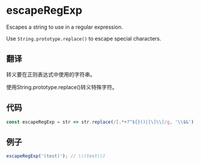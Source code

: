 # escapeRegExp

Escapes a string to use in a regular expression.

Use `String.prototype.replace()` to escape special characters.

## 翻译

转义要在正则表达式中使用的字符串。

使用String.prototype.replace()转义特殊字符。

## 代码

```js
const escapeRegExp = str => str.replace(/[.*+?^${}()|[\]\\]/g, '\\$&');
```

## 例子

```js
escapeRegExp('(test)'); // \\(test\\)
```
